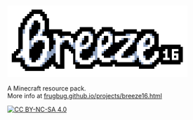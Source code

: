![Breeze16 logo](logo.png)

A Minecraft resource pack.  
More info at [frugbug.github.io/projects/breeze16.html](https://frugbug.github.io/projects/breeze16.html)


[![CC BY-NC-SA 4.0][cc-by-nc-sa-shield]][cc-by-nc-sa]

[cc-by-nc-sa]: http://creativecommons.org/licenses/by-nc-sa/4.0/
[cc-by-nc-sa-image]: https://licensebuttons.net/l/by-nc-sa/4.0/88x31.png
[cc-by-nc-sa-shield]: https://img.shields.io/badge/License-CC%20BY--NC--SA%204.0-lightgrey.svg